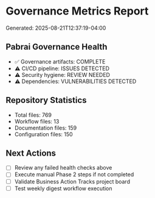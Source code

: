 # Governance Metrics Report
Generated: 2025-08-21T12:37:19-04:00

## Pabrai Governance Health
- ✅ Governance artifacts: COMPLETE
- ⚠️ CI/CD pipeline: ISSUES DETECTED
- ⚠️ Security hygiene: REVIEW NEEDED
- ⚠️ Dependencies: VULNERABILITIES DETECTED

## Repository Statistics
- Total files: 769
- Workflow files: 13
- Documentation files: 159
- Configuration files: 150

## Next Actions
- [ ] Review any failed health checks above
- [ ] Execute manual Phase 2 steps if not completed
- [ ] Validate Business Action Tracks project board
- [ ] Test weekly digest workflow execution
